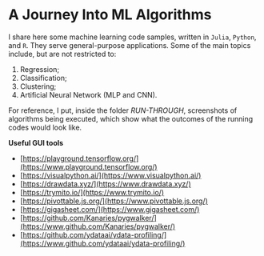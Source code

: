 # A Journey Into ML Algorithms

I share here some machine learning code samples, written in `Julia`, `Python`, and `R`. They serve general-purpose applications. Some of the main topics include, but are not restricted to:
1. Regression;
1. Classification;
1. Clustering;
1. Artificial Neural Network (MLP and CNN).

For reference, I put, inside the folder _RUN-THROUGH_, screenshots of algorithms being executed, which show what the outcomes of the running codes would look like. 

**Useful GUI tools**
- [https://playground.tensorflow.org/](https://www.playground.tensorflow.org/)
- [https://visualpython.ai/](https://www.visualpython.ai/)
- [https://drawdata.xyz/](https://www.drawdata.xyz/)
- [https://trymito.io/](https://www.trymito.io/)
- [https://pivottable.js.org/](https://www.pivottable.js.org/)
- [https://gigasheet.com/](https://www.gigasheet.com/)
- [https://github.com/Kanaries/pygwalker/](https://www.github.com/Kanaries/pygwalker/)
- [https://github.com/ydataai/ydata-profiling/](https://www.github.com/ydataai/ydata-profiling/)

